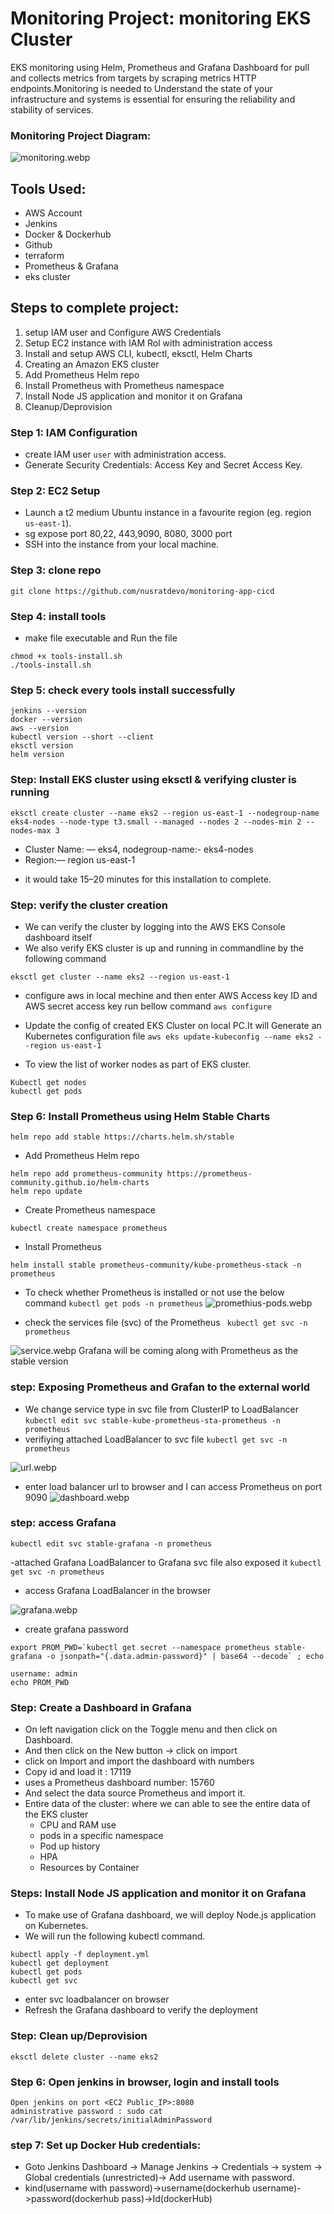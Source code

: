 # Monitoring Project: monitoring EKS Cluster
EKS monitoring using Helm, Prometheus and Grafana Dashboard for pull and collects metrics from targets by scraping metrics HTTP endpoints.Monitoring is needed to Understand the state of your infrastructure and systems is essential for ensuring the reliability and stability of services.

### Monitoring Project Diagram:
![monitoring.webp](image/monitoring.webp)

## Tools Used:

* AWS Account
* Jenkins
* Docker & Dockerhub
* Github
* terraform
* Prometheus & Grafana
* eks cluster

## Steps to complete project: 

1. setup IAM user and Configure AWS Credentials
2. Setup EC2 instance with IAM Rol with administration access
3. Install and setup AWS CLI, kubectl, eksctl, Helm Charts
4. Creating an Amazon EKS cluster
5. Add Prometheus Helm repo
6. Install Prometheus with Prometheus namespace
7. Install Node JS application and monitor it on Grafana
8. Cleanup/Deprovision


### Step 1: IAM Configuration
- create IAM user `user` with administration access.
- Generate Security Credentials: Access Key and Secret Access Key.

### Step 2: EC2 Setup
- Launch a t2 medium Ubuntu instance in a favourite region (eg. region `us-east-1`).
-  sg expose port 80,22, 443,9090, 8080, 3000  port 
- SSH into the instance from your local machine.

### Step 3: clone repo
```shell
git clone https://github.com/nusratdevo/monitoring-app-cicd
```

### Step 4: install tools
- make file executable and Run the file
``` shell 
chmod +x tools-install.sh
./tools-install.sh
```
### Step 5: check every tools install successfully
``` shell
jenkins --version
docker --version
aws --version
kubectl version --short --client
eksctl version
helm version
```


### Step: Install EKS cluster using eksctl & verifying cluster is running
```shell 
eksctl create cluster --name eks2 --region us-east-1 --nodegroup-name eks4-nodes --node-type t3.small --managed --nodes 2 --nodes-min 2 --nodes-max 3 
```
*  Cluster Name: — eks4, nodegroup-name:- eks4-nodes
* Region:— region us-east-1
-  it would take 15–20 minutes for this installation to complete.


### Step: verify the cluster creation
- We can verify the cluster by logging into the AWS EKS Console dashboard itself
- We also verify EKS cluster is up and running in commandline by the following command

``` eksctl get cluster --name eks2 --region us-east-1 ```

- configure aws in local mechine and then enter AWS Access key ID and AWS secret access key run bellow command
``` aws configure ```

- Update the config of created EKS Cluster on local PC.It will Generate an Kubernetes configuration file
``` aws eks update-kubeconfig --name eks2 --region us-east-1 ```

- To view the list of worker nodes as part of EKS cluster.
``` shell
Kubectl get nodes
kubectl get pods
```

### Step 6: Install Prometheus using Helm Stable Charts
```shell
helm repo add stable https://charts.helm.sh/stable
```
-  Add Prometheus Helm repo
```shell
helm repo add prometheus-community https://prometheus-community.github.io/helm-charts
helm repo update
```
- Create Prometheus namespace
```shell
kubectl create namespace prometheus
```
-  Install Prometheus
```shell
helm install stable prometheus-community/kube-prometheus-stack -n prometheus
```
- To check whether Prometheus is installed or not use the below command
``` kubectl get pods -n prometheus ```
![promethius-pods.webp](image/promethius-pods.webp)

- check the services file (svc) of the Prometheus
 ``` kubectl get svc -n prometheus```

![service.webp](image/service.webp)
Grafana will be coming along with Prometheus as the stable version

### step: Exposing Prometheus and Grafan to the external world
- We change service type in svc file from ClusterIP to LoadBalancer
``` kubectl edit svc stable-kube-prometheus-sta-prometheus -n prometheus ```
- verifiying attached LoadBalancer to svc file
``` kubectl get svc -n prometheus ```

![url.webp](image/url.webp)

- enter load balancer url to browser and  I can access Prometheus on port 9090
![dashboard.webp](image/dashboard.webp)

### step: access  Grafana 
```shell
kubectl edit svc stable-grafana -n prometheus
```
-attached Grafana LoadBalancer to Grafana svc file also exposed it
``` kubectl get svc -n prometheus ```
- access Grafana LoadBalancer in the browser

![grafana.webp](image/grafana.webp)

- create grafana password
```shell
export PROM_PWD=`kubectl get secret --namespace prometheus stable-grafana -o jsonpath="{.data.admin-password}" | base64 --decode` ; echo
```
```shell
username: admin
echo PROM_PWD
```
### Step: Create a Dashboard in Grafana
* On left navigation click on the Toggle menu and then click on Dashboard.
* And then click on the New button -> click on import
* click on Import and import the dashboard with numbers
* Copy id and load it : 17119
* uses a Prometheus dashboard number: 15760
* And select the data source Prometheus and import it.
* Entire data of the cluster: where we can able to see the entire data of the EKS cluster
     - CPU and RAM use
     - pods in a specific namespace
     - Pod up history
     - HPA
     - Resources by Container



### Steps: Install Node JS application and monitor it on Grafana
- To make use of Grafana dashboard, we will deploy Node.js application on Kubernetes.
- We will run the following kubectl command.
```shell
kubectl apply -f deployment.yml
kubectl get deployment
kubectl get pods
kubectl get svc
```
- enter svc loadbalancer on browser
- Refresh the Grafana dashboard to verify the deployment

### Step: Clean up/Deprovision
```shell
eksctl delete cluster --name eks2
```
### Step 6: Open jenkins in browser, login and install tools
``` shell
Open jenkins on port <EC2 Public_IP>:8080
administrative password : sudo cat /var/lib/jenkins/secrets/initialAdminPassword
```

### step 7: Set up Docker Hub credentials:
- Goto Jenkins Dashboard → Manage Jenkins → Credentials → system → Global credentials (unrestricted)→ Add username with password.
- kind(username with password)->username(dockerhub username)->password(dockerhub pass)->Id(dockerHub)


